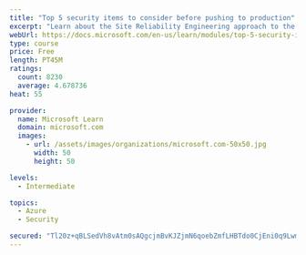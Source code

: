 ```yaml
---
title: "Top 5 security items to consider before pushing to production"
excerpt: "Learn about the Site Reliability Engineering approach to the challenge of assuring reliability and gain a better understanding of why it matters."
webUrl: https://docs.microsoft.com/en-us/learn/modules/top-5-security-items-to-consider/
type: course
price: Free
length: PT45M
ratings:
  count: 8230
  average: 4.678736
heat: 55

provider:
  name: Microsoft Learn
  domain: microsoft.com
  images:
    - url: /assets/images/organizations/microsoft.com-50x50.jpg
      width: 50
      height: 50

levels:
  - Intermediate

topics:
  - Azure
  - Security

secured: "Tl20z+qBLSedVh8vAtm0sAQgcjmBvKJZjmN6qoebZmfLHBTdo0CjEni0q9Lwmf4Ol7PGxP7Tx3SRAwXMPEgQymDkaS6291y7H7YEgG/vbxy5l+wLL8DoXcWDur3PH5BbJjmoNhHG/F1alWG7lytMh8P8Rul79RG/QSnMxB6mCDxvmCXNh0PWYfVCzp6DkQ2VdCwwORlwtSIA6K5Z02QfV9oZPENL3eLSl8Vr3gOyVhpX5uCMm9vIT8TCCFlCSHIf4KlCjd50pdyXG2GQukkrLMG8gCBQGmcaAYTzrL8KXSdrqYP24GSoE2IZhe4Xafu5jrEcAu2FapOZ3bo/VwPmbDhnYrJ3NvuaHhsK1AhZizLoFZHnQUjxKn20k5dzZPvirMMSIs0Nz5KTNm8sW0dQz4zZ1zl7ZFAZCQNmm8RkPYQ=;QEwxEvjrwuYHSinbSDyVyQ=="
---
```


